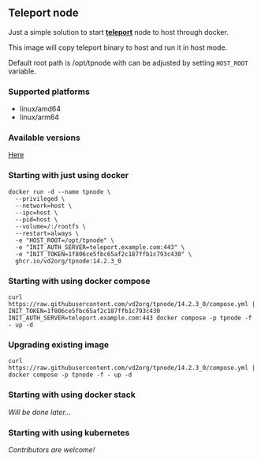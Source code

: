 Teleport node
-------------

Just a simple solution to start **[teleport](https://goteleport.com/)** node to host through docker.

This image will copy teleport binary to host and run it in host mode.

Default root path is /opt/tpnode with can be adjusted by setting `HOST_ROOT` variable.

### Supported platforms

* linux/amd64
* linux/arm64

### Available versions

[Here](https://github.com/users/vd2org/packages/container/package/tpnode)

### Starting with just using docker

```shell
docker run -d --name tpnode \
  --privileged \
  --network=host \
  --ipc=host \
  --pid=host \
  --volume=/:/rootfs \
  --restart=always \
  -e "HOST_ROOT=/opt/tpnode" \
  -e "INIT_AUTH_SERVER=teleport.example.com:443" \
  -e "INIT_TOKEN=1f806ce5fbc65af2c187ffb1c793c430" \
  ghcr.io/vd2org/tpnode:14.2.3_0
```

### Starting with using docker compose

```shell
curl https://raw.githubusercontent.com/vd2org/tpnode/14.2.3_0/compose.yml |
INIT_TOKEN=1f806ce5fbc65af2c187ffb1c793c430 INIT_AUTH_SERVER=teleport.example.com:443 docker compose -p tpnode -f - up -d
```

### Upgrading existing image

```shell
curl https://raw.githubusercontent.com/vd2org/tpnode/14.2.3_0/compose.yml | docker compose -p tpnode -f - up -d
```

### Starting with using docker stack

_Will be done later..._

### Starting with using kubernetes

_Contributors are welcome!_
